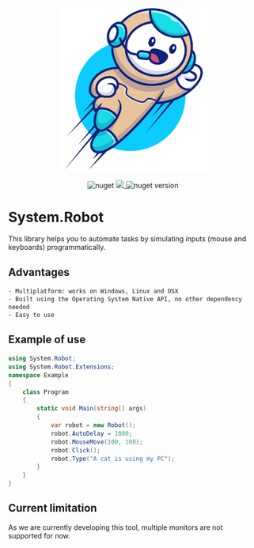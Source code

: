 <p align="center">
  <img src="Resources/logo.png" width="300px">
</p>
<p align="center">
    <img alt="nuget" src="https://img.shields.io/nuget/dt/System.Robot.svg">
    <a href="https://www.codacy.com/manual/lucassklp/System.Robot?utm_source=github.com&amp;utm_medium=referral&amp;utm_content=lucassklp/System.Robot&amp;utm_campaign=Badge_Grade">
        <img src="https://api.codacy.com/project/badge/Grade/90ffddf0fe1c4bb89e8e7049784ea190"/>
    </a>
    <img alt="nuget version" src="https://img.shields.io/nuget/v/System.Robot.svg">
</p>

# System.Robot

This library helps you to automate tasks by simulating inputs (mouse and keyboards) programmatically.

## Advantages
    - Multiplatform: works on Windows, Linux and OSX
    - Built using the Operating System Native API, no other dependency needed
    - Easy to use

## Example of use

```csharp
using System.Robot;
using System.Robot.Extensions;
namespace Example
{
    class Program
    {
        static void Main(string[] args)
        {
            var robot = new Robot();
            robot.AutoDelay = 1000;
            robot.MouseMove(100, 100);
            robot.Click();
            robot.Type("A cat is using my PC");
        }
    }
}
```

## Current limitation
As we are currently developing this tool, multiple monitors are not supported for now.